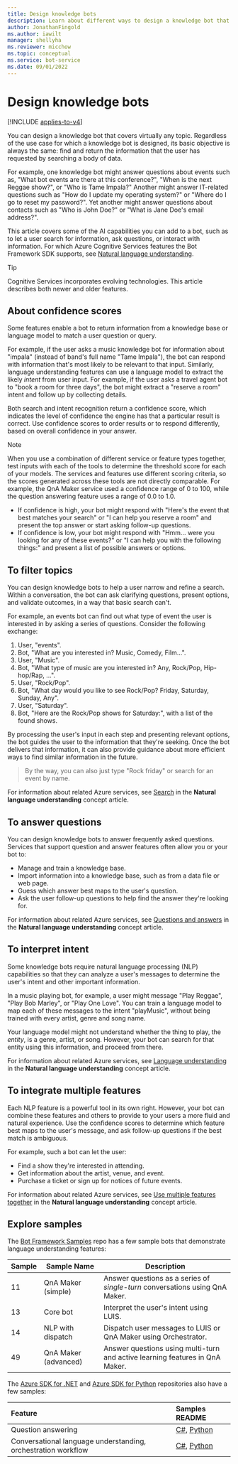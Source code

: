 ```yaml
---
title: Design knowledge bots
description: Learn about different ways to design a knowledge bot that finds and returns information in response to the user's input or query.
author: JonathanFingold
ms.author: iawilt
manager: shellyha
ms.reviewer: micchow
ms.topic: conceptual
ms.service: bot-service
ms.date: 09/01/2022
---
```


# Design knowledge bots

[!INCLUDE [applies-to-v4](includes/applies-to-v4-current.md)]

You can design a knowledge bot that covers virtually any topic.
Regardless of the use case for which a knowledge bot is designed, its basic objective is always the same: find and return the information that the user has requested by searching a body of data.

For example, one knowledge bot might answer questions about events such as, "What bot events are there at this conference?", "When is the next Reggae show?", or "Who is Tame Impala?" Another might answer IT-related questions such as "How do I update my operating system?" or "Where do I go to reset my password?". Yet another might answer questions about contacts such as "Who is John Doe?" or "What is Jane Doe's email address?".

This article covers some of the AI capabilities you can add to a bot, such as to let a user search for information, ask questions, or interact with information.
For which Azure Cognitive Services features the Bot Framework SDK supports, see [Natural language understanding](v4sdk/bot-builder-concept-luis.md).

> [!TIP]
> Cognitive Services incorporates evolving technologies. This article describes both newer and older features.

## About confidence scores

Some features enable a bot to return information from a knowledge base or language model to match a user question or query.

For example, if the user asks a music knowledge bot for information about "impala" (instead of band's full name "Tame Impala"), the bot can respond with information that's most likely to be relevant to that input. Similarly, language understanding features can use a language model to extract the likely _intent_ from user input.
For example, if the user asks a travel agent bot to "book a room for three days", the bot might extract a "reserve a room" intent and follow up by collecting details.

Both search and intent recognition return a confidence score, which indicates the level of confidence the engine has that a particular result is correct. Use confidence scores to order results or to respond differently, based on overall confidence in your answer.

> [!NOTE]
> When you use a combination of different service or feature types together, test inputs with each of the tools to determine the threshold score for each of your models. The services and features use different scoring criteria, so the scores generated across these tools are not directly comparable. For example, the QnA Maker service used a confidence range of 0 to 100, while the question answering feature uses a range of 0.0 to 1.0.

- If confidence is high, your bot might respond with "Here's the event that best matches your search" or "I can help you reserve a room" and present the top answer or start asking follow-up questions.
- If confidence is low, your bot might respond with "Hmm... were you looking for any of these events?" or "I can help you with the following things:" and present a list of possible answers or options.

## To filter topics

You can design knowledge bots to help a user narrow and refine a search.
Within a conversation, the bot can ask clarifying questions, present options, and validate outcomes, in a way that basic search can't.

For example, an events bot can find out what type of event the user is interested in by asking a series of questions.
Consider the following exchange:

1. User, "events".
1. Bot, "What are you interested in? Music, Comedy, Film...".
1. User, "Music".
1. Bot, "What type of music are you interested in? Any, Rock/Pop, Hip-hop/Rap, ...".
1. User, "Rock/Pop".
1. Bot, "What day would you like to see Rock/Pop? Friday, Saturday, Sunday, Any".
1. User, "Saturday".
1. Bot, "Here are the Rock/Pop shows for Saturday:", with a list of the found shows.

By processing the user's input in each step and presenting relevant options, the bot guides the user to the information that they're seeking.
Once the bot delivers that information, it can also provide guidance about more efficient ways to find similar information in the future.

> By the way, you can also just type "Rock friday" or search for an event by name.

For information about related Azure services, see [Search](v4sdk/bot-builder-concept-luis.md#search) in the **Natural language understanding** concept article.

## To answer questions

You can design knowledge bots to answer frequently asked questions.
Services that support question and answer features often allow you or your bot to:

- Manage and train a knowledge base.
- Import information into a knowledge base, such as from a data file or web page.
- Guess which answer best maps to the user's question.
- Ask the user follow-up questions to help find the answer they're looking for.

For information about related Azure services, see [Questions and answers](v4sdk/bot-builder-concept-luis.md#questions-and-answers) in the **Natural language understanding** concept article.

## To interpret intent

Some knowledge bots require natural language processing (NLP) capabilities so that they can analyze a user's messages to determine the user's intent and other important information.

In a music playing bot, for example, a user might message "Play Reggae", "Play Bob Marley", or "Play One Love".
You can train a language model to map each of these messages to the intent "playMusic", without being trained with every artist, genre and song name.

Your language model might not understand whether the thing to play, the _entity_, is a genre, artist, or song.
However, your bot can search for that entity using this information, and proceed from there.

For information about related Azure services, see [Language understanding](v4sdk/bot-builder-concept-luis.md#language-understanding) in the **Natural language understanding** concept article.

## To integrate multiple features

Each NLP feature is a powerful tool in its own right.
However, your bot can combine these features and others to provide to your users a more fluid and natural experience.
Use the confidence scores to determine which feature best maps to the user's message, and ask follow-up questions if the best match is ambiguous.

For example, such a bot can let the user:

- Find a show they're interested in attending.
- Get information about the artist, venue, and event.
- Purchase a ticket or sign up for notices of future events.

For information about related Azure services, see [Use multiple features together](v4sdk/bot-builder-concept-luis.md#use-multiple-features-together) in the **Natural language understanding** concept article.

## Explore samples

The [Bot Framework Samples](https://github.com/microsoft/BotBuilder-Samples#readme) repo has a few sample bots that demonstrate language understanding features:

| Sample | Sample Name          | Description                                                                    |
| ------ | -------------------- | ------------------------------------------------------------------------------ |
| 11     | QnA Maker (simple)   | Answer questions as a series of _single-turn_ conversations using QnA Maker.   |
| 13     | Core bot             | Interpret the user's intent using LUIS.                                        |
| 14     | NLP with dispatch    | Dispatch user messages to LUIS or QnA Maker using Orchestrator.                |
| 49     | QnA Maker (advanced) | Answer questions using multi-turn and active learning features in QnA Maker.   |

The [Azure SDK for .NET](https://github.com/Azure/azure-sdk-for-net#readme) and [Azure SDK for Python](https://github.com/Azure/azure-sdk-for-python#readme) repositories also have a few samples:

| Feature | Samples README |
|:-|:-|
| Question answering | [C#](https://github.com/Azure/azure-sdk-for-python/tree/main/sdk/cognitivelanguage/azure-ai-language-questionanswering/samples#readme), [Python](https://github.com/Azure/azure-sdk-for-net/tree/main/sdk/cognitivelanguage/Azure.AI.Language.QuestionAnswering/samples#readme) |
| Conversational language understanding, orchestration workflow | [C#](https://github.com/Azure/azure-sdk-for-net/tree/main/sdk/cognitivelanguage/Azure.AI.Language.QuestionAnswering/samples#readme), [Python](https://github.com/Azure/azure-sdk-for-python/tree/main/sdk/cognitivelanguage/azure-ai-language-conversations/samples#readme) |
